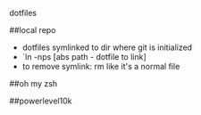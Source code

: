 dotfiles

##local repo
- dotfiles symlinked to dir where git is initialized
- `ln -nps [abs path - dotfile to link] 
- to remove symlink: rm like it's a normal file

##oh my zsh

##powerlevel10k
